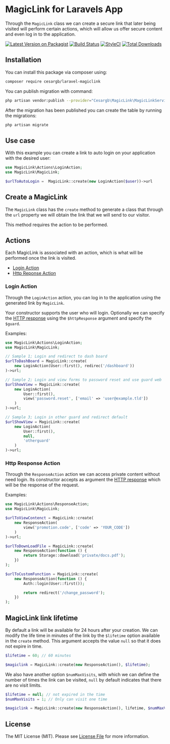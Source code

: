 
# MagicLink for Laravels App

Through the `MagicLink` class we can create a secure link that later
being visited will perform certain actions, which will allow us
offer secure content and even log in to the application.

[![Latest Version on Packagist](https://img.shields.io/packagist/v/cesargb/laravel-magiclink.svg?style=flat-square)](https://packagist.org/packages/cesargb/laravel-magiclink)
[![Build Status](https://travis-ci.org/cesargb/laravel-magiclink.svg?branch=2.x)](https://travis-ci.org/cesargb/laravel-magiclink)
[![StyleCI](https://github.styleci.io/repos/98337902/shield?branch=2.x)](https://github.styleci.io/repos/98337902)
[![Total Downloads](https://img.shields.io/packagist/dt/cesargb/laravel-magiclink.svg?style=flat-square)](https://packagist.org/packages/cesargb/laravel-magiclink)

## Installation

You can install this package via composer using:

```bash
composer require cesargb/laravel-magiclink
```

You can publish migration with command:

```bash
php artisan vendor:publish --provider="Cesargb\MagicLink\MagicLinkServiceProvider" --tag=migrations
```

After the migration has been published you can create the table by running the
migrations:

```bash
php artisan migrate
```

## Use case

With this example you can create a link to auto login on your application with
the desired user:

```php
use MagicLink\Actions\LoginAction;
use MagicLink\MagicLink;

$urlToAutoLogin =  MagicLink::create(new LoginAction($user))->url
```

## Create a MagicLink

The `MagicLink` class has the `create` method to generate a class that through
the `url` property we will obtain the link that we will send to our visitor.

This method requires the action to be performed.

## Actions

Each MagicLink is associated with an action, which is what will be performed
once the link is visited.

* [Login Action](#login-action)
* [Http Reponse Action](#http-response-action)

### Login Action

Through the `LoginAction` action, you can log in to the application using the generated link
by `MagicLink`.

Your constructor supports the user who will login. Optionally we can specify
the [HTTP response](https://laravel.com/docs/master/responses) using the
`$httpResponse` argument and specify the `$guard`.

Examples:

```php
use MagicLink\Actions\LoginAction;
use MagicLink\MagicLink;

// Sample 1; Login and redirect to dash board
$urlToDashBoard = MagicLink::create(
    new LoginAction(User::first(), redirec('/dashboard'))
)->url;

// Sample 2; Login and view forms to password reset and use guard web
$urlShowView = MagicLink::create(
    new LoginAction(
        User::first(),
        view('password.reset', ['email' => 'user@example.tld'])
    )
)->url;

// Sample 3; Login in other guard and redirect default
$urlShowView = MagicLink::create(
    new LoginAction(
        User::first(),
        null,
        'otherguard'
    )
)->url;
```

### Http Response Action

Through the `ResponseAction` action we can access private content without need
login. Its constructor accepts as argument the
[HTTP response](https://laravel.com/docs/master/responses)
which will be the response of the request.

Examples:

```php
use MagicLink\Actions\ResponseAction;
use MagicLink\MagicLink;

$urlToViewContenct = MagicLink::create(
    new ResponseAction(
        view('promotion.code', ['code' => 'YOUR_CODE'])
    )
)->url;

$urlToDownLoadFile = MagicLink::create(
    new ResponseAction(function () {
        return Storage::download('private/docs.pdf');
    })
);

$urlToCustomFunction = MagicLink::create(
    new ResponseAction(function () {
        Auth::login(User::first());

        return redirect('/change_password');
    })
);
```

## MagicLink link lifetime

By default a link will be available for 24 hours after your creation. We can
modify the life time in minutes of the link by the `$lifetime` option
available in the `create` method. This argument accepts the value `null` so
that it does not expire in time.

```php
$lifetime = 60; // 60 minutes

$magiclink = MagicLink::create(new ResponseAction(), $lifetime);
```

We also have another option `$numMaxVisits`, with which we can define the
number of times the link can be visited, `null` by default indicates that there
are no visit limits.

```php
$lifetime = null; // not expired in the time
$numMaxVisits = 1; // Only can visit one time

$magiclink = MagicLink::create(new ResponseAction(), lifetime, $numMaxVisits);
```

## License

The MIT License (MIT). Please see [License File](LICENSE.md) for more information.
